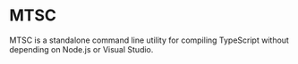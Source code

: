 # MTSC
MTSC is a standalone command line utility for compiling TypeScript without depending on Node.js or Visual Studio.
